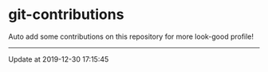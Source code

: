 # git-contributions

Auto add some contributions on this repository for more look-good profile!

---

Update at 2019-12-30 17:15:45
